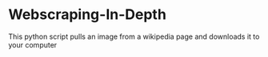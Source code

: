 # Webscraping-In-Depth
This python script pulls an image from a wikipedia page and downloads it to your computer 
